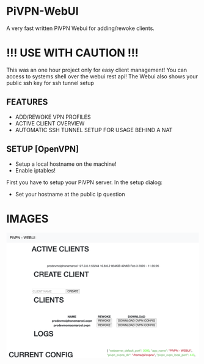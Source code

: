 # PiVPN-WebUI
A very fast written PiVPN Webui for adding/rewoke clients.

# !!! USE WITH CAUTION !!!
This was an one hour project only for easy client management!
You can access to systems shell over the webui rest api!
The Webui also shows your public ssh key for ssh tunnel setup

## FEATURES

* ADD/REWOKE VPN PROFILES
* ACTIVE CLIENT OVERVIEW
* AUTOMATIC SSH TUNNEL SETUP FOR USAGE BEHIND A NAT



## SETUP [OpenVPN]
* Setup a local hostname on the machine!
* Enable iptables!


First you have to setup your PiVPN server.
In the setup dialog:
* Set your hostname at the public ip question






# IMAGES
![Gopher image](/pivpnwebui.png)
